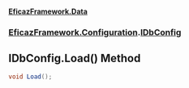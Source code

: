#### [EficazFramework.Data](EficazFrameworkData.md 'EficazFramework Data')
### [EficazFramework.Configuration](EficazFrameworkData.md#EficazFramework.Configuration 'EficazFramework.Configuration').[IDbConfig](EficazFramework.Configuration/IDbConfig.md 'EficazFramework.Configuration.IDbConfig')

## IDbConfig.Load() Method

```csharp
void Load();
```